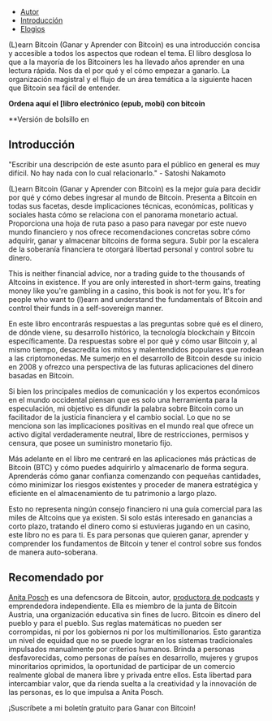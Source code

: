 -   [Autor](https://learnbitcoin.link/#author)  
 -   [Introducción](https://learnbitcoin.link/#intro)  
 -   [Elogios](https://learnbitcoin.link/#recommendation)  

(L)earn Bitcoin (Ganar y Aprender con Bitcoin) es una introducción concisa y accesible a todos los aspectos que rodean el tema. El libro desglosa lo que a la mayoría de los Bitcoiners les ha llevado años aprender en una lectura rápida. Nos da el por qué y el cómo empezar a ganarlo. La organización magistral y el flujo de un área temática a la siguiente hacen que Bitcoin sea fácil de entender.

**Ordena aquí el [libro electrónico (epub, mobi) con bitcoin**  

**Versión de bolsillo en  

## Introducción

"Escribir una descripción de este asunto para el público en general es muy difícil. No hay nada con lo cual relacionarlo." - Satoshi Nakamoto  

(L)earn Bitcoin (Ganar y Aprender con Bitcoin) es la mejor guía para decidir por qué y cómo debes ingresar al mundo de Bitcoin. Presenta a Bitcoin en todas sus facetas, desde implicaciones técnicas, económicas, políticas y sociales hasta cómo se relaciona con el panorama monetario actual. Proporciona una hoja de ruta paso a paso para navegar por este nuevo mundo financiero y nos ofrece recomendaciones concretas sobre cómo adquirir, ganar y almacenar bitcoins de forma segura. Subir por la escalera de la soberanía financiera te otorgará libertad personal y control sobre tu dinero.  

This is neither financial advice, nor a trading guide to the thousands of Altcoins in existence. If you are only interested in short-term gains, treating money like you're gambling in a casino, this book is not for you. It's for people who want to (l)earn and understand the fundamentals of Bitcoin and control their funds in a self-sovereign manner.

En este libro encontrarás respuestas a las preguntas sobre qué es el dinero, de dónde viene, su desarrollo histórico, la tecnología blockchain y Bitcoin específicamente. Da respuestas sobre el por qué y cómo usar Bitcoin y, al mismo tiempo, desacredita los mitos y malentendidos populares que rodean a las criptomonedas. Me sumerjo en el desarrollo de Bitcoin desde su inicio en 2008 y ofrezco una perspectiva de las futuras aplicaciones del dinero basadas en Bitcoin.

Si bien los principales medios de comunicación y los expertos económicos en el mundo occidental piensan que es solo una herramienta para la especulación, mi objetivo es difundir la palabra sobre Bitcoin como un facilitador de la justicia financiera y el cambio social. Lo que no se menciona son las implicaciones positivas en el mundo real que ofrece un activo digital verdaderamente neutral, libre de restricciones, permisos y censura, que posee un suministro monetario fijo.

Más adelante en el libro me centraré en las aplicaciones más prácticas de Bitcoin (BTC) y cómo puedes adquirirlo y almacenarlo de forma segura. Aprenderás cómo ganar confianza comenzando con pequeñas cantidades, cómo minimizar los riesgos existentes y proceder de manera estratégica y eficiente en el almacenamiento de tu patrimonio a largo plazo.

Esto no representa ningún consejo financiero ni una guía comercial para las miles de Altcoins que ya existen. Si solo estás interesado en ganancias a corto plazo, tratando el dinero como si estuvieras jugando en un casino, este libro no es para ti. Es para personas que quieren ganar, aprender y comprender los fundamentos de Bitcoin y tener el control sobre sus fondos de manera auto-soberana.

## Recomendado por

[Anita Posch](https://anitaposch.com/) es una defencsora de Bitcoin, autor, [productora de podcasts](https://bitcoinundco.com/en/) y emprendedora independiente. Ella es miembro de la junta de Bitcoin Austria, una organización educativa sin fines de lucro. Bitcoin es dinero del pueblo y para el pueblo. Sus reglas matemáticas no pueden ser corrompidas, ni por los gobiernos ni por los multimillonarios. Esto garantiza un nivel de equidad que no se puede lograr en los sistemas tradicionales impulsados manualmente por criterios humanos. Brinda a personas desfavorecidas, como personas de países en desarrollo, mujeres y grupos minoritarios oprimidos, la oportunidad de participar de un comercio realmente global de manera libre y privada entre ellos. Esta libertad para intercambiar valor, que da rienda suelta a la creatividad y la innovación de las personas, es lo que impulsa a Anita Posch.

¡Suscríbete a mi boletín gratuito para Ganar con Bitcoin!